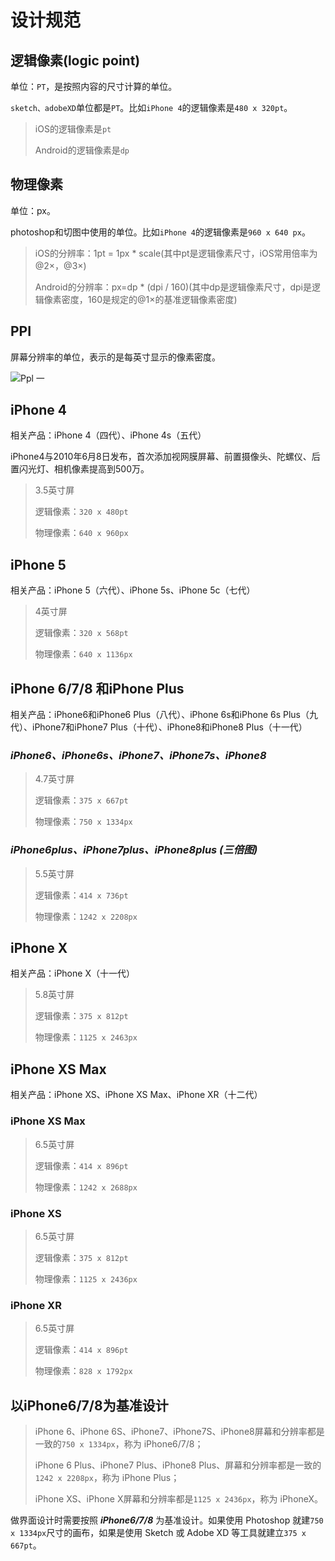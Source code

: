 # 设计规范

## 逻辑像素(logic point)

单位：`PT`，是按照内容的尺寸计算的单位。

`sketch、adobeXD`单位都是`PT`。比如`iPhone 4`的逻辑像素是`480 x 320pt`。

> iOS的逻辑像素是`pt`
> 
> Android的逻辑像素是`dp`

## 物理像素

单位：px。

photoshop和切图中使用的单位。比如`iPhone 4`的逻辑像素是`960 x 640 px`。

> iOS的分辨率：1pt = 1px * scale(其中pt是逻辑像素尺寸，iOS常用倍率为@2×，@3×)
> 
> Android的分辨率：px=dp * (dpi / 160)(其中dp是逻辑像素尺寸，dpi是逻辑像素密度，160是规定的@1×的基准逻辑像素密度)

## PPI

屏幕分辨率的单位，表示的是每英寸显示的像素密度。

![Ppl 一](https://user-images.githubusercontent.com/4375433/164196627-f3e59ca3-9c12-41d5-b671-c50ceece6123.jpg)

## iPhone 4

相关产品：iPhone 4（四代）、iPhone 4s（五代）

iPhone4与2010年6月8日发布，首次添加视网膜屏幕、前置摄像头、陀螺仪、后置闪光灯、相机像素提高到500万。

> 3.5英寸屏
> 
> 逻辑像素：`320 x 480pt`
> 
> 物理像素：`640 x 960px`

## iPhone 5

相关产品：iPhone 5（六代）、iPhone 5s、iPhone 5c（七代）

> 4英寸屏
> 
> 逻辑像素：`320 x 568pt`
> 
> 物理像素：`640 x 1136px`

## iPhone 6/7/8 和iPhone Plus

相关产品：iPhone6和iPhone6 Plus（八代）、iPhone 6s和iPhone 6s Plus（九代）、iPhone7和iPhone7 Plus（十代）、iPhone8和iPhone8 Plus（十一代）

### ***iPhone6、iPhone6s、iPhone7、iPhone7s、iPhone8***

> 4.7英寸屏
> 
> 逻辑像素：`375 x 667pt`
> 
> 物理像素：`750 x 1334px`

### ***iPhone6plus、iPhone7plus、iPhone8plus (三倍图)***

> 5.5英寸屏
> 
> 逻辑像素：`414 x 736pt`
> 
> 物理像素：`1242 x 2208px`

## iPhone X

相关产品：iPhone X（十一代）

> 5.8英寸屏
> 
> 逻辑像素：`375 x 812pt`
> 
> 物理像素：`1125 x 2463px`

## iPhone XS Max

相关产品：iPhone XS、iPhone XS Max、iPhone XR（十二代）

### iPhone XS Max 

> 6.5英寸屏
> 
> 逻辑像素：`414 x 896pt`
> 
> 物理像素：`1242 x 2688px`

### iPhone XS

> 6.5英寸屏
> 
> 逻辑像素：`375 x 812pt`
> 
> 物理像素：`1125 x 2436px`

### iPhone XR 

> 6.5英寸屏
> 
> 逻辑像素：`414 x 896pt`
> 
> 物理像素：`828 x 1792px`

## 以iPhone6/7/8为基准设计

> iPhone 6、iPhone 6S、iPhone7、iPhone7S、iPhone8屏幕和分辨率都是一致的`750 x 1334px`，称为 iPhone6/7/8；
> 
> iPhone 6 Plus、iPhone7 Plus、iPhone8 Plus、屏幕和分辨率都是一致的`1242 x 2208px`，称为 iPhone Plus；
> 
>iPhone XS、iPhone X屏幕和分辨率都是`1125 x 2436px`，称为 iPhoneX。

做界面设计时需要按照 ***iPhone6/7/8*** 为基准设计。如果使用 Photoshop 就建`750 x 1334px`尺寸的画布，如果是使用 Sketch 或 Adobe XD 等工具就建立`375 x 667pt`。


